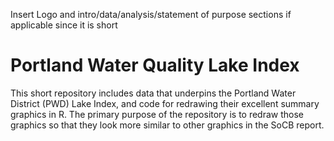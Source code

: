 Insert Logo and intro/data/analysis/statement of purpose sections if applicable since it is short

# Portland Water Quality Lake Index
This short repository includes data that underpins the Portland Water District 
(PWD) Lake Index, and code for redrawing their excellent summary graphics in
R. The primary purpose of the repository is to redraw those graphics so that
they look more similar to other graphics in the SoCB report.
